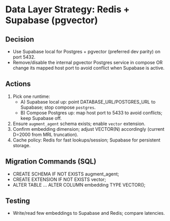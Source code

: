 # Data Layer Strategy: Redis + Supabase (pgvector)

## Decision
- Use Supabase local for Postgres + pgvector (preferred dev parity) on port 5432.
- Remove/disable the internal pgvector Postgres service in compose OR change its mapped host port to avoid conflict when Supabase is active.

## Actions
1. Pick one runtime:
   - A) Supabase local up: point DATABASE_URL/POSTGRES_URL to Supabase; stop compose `postgres`.
   - B) Compose Postgres up: map host port to 5433 to avoid conflicts; keep Supabase off.
2. Ensure `augment_agent` schema exists; enable `vector` extension.
3. Confirm embedding dimension; adjust VECTOR(N) accordingly (current D=2000 from MRL truncation).
4. Cache policy: Redis for fast lookups/session; Supabase for persistent storage.

## Migration Commands (SQL)
- CREATE SCHEMA IF NOT EXISTS augment_agent;
- CREATE EXTENSION IF NOT EXISTS vector;
- ALTER TABLE ... ALTER COLUMN embedding TYPE VECTOR(<D>);

## Testing
- Write/read few embeddings to Supabase and Redis; compare latencies.

